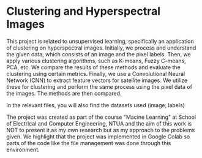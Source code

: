 # Clustering and Hyperspectral Images

This project is related to unsupervised learning, specifically an application of clustering on hyperspectral images. Initially, we process and understand the given data, which consists of an image and the pixel labels. Then, we apply various clustering algorithms, such as K-means, Fuzzy C-means, PCA, etc. We compare the results of these methods and evaluate the clustering using certain metrics. Finally, we use a Convolutional Neural Network (CNN) to extract feature vectors for satellite images. We utilize these for clustering and perform the same process using the pixel data of the images. The methods are then compared.

In the relevant files, you will also find the datasets used (image, labels)

The project was created as part of the course "Macine Learning" at School of Electrical and Computer Engineering, NTUA and the aim of this work is NOT to present it as my own research but as my approach to the problems given. We highlight that the project was implemented in Google Colab so parts of the code like the file management was done through this environment.
